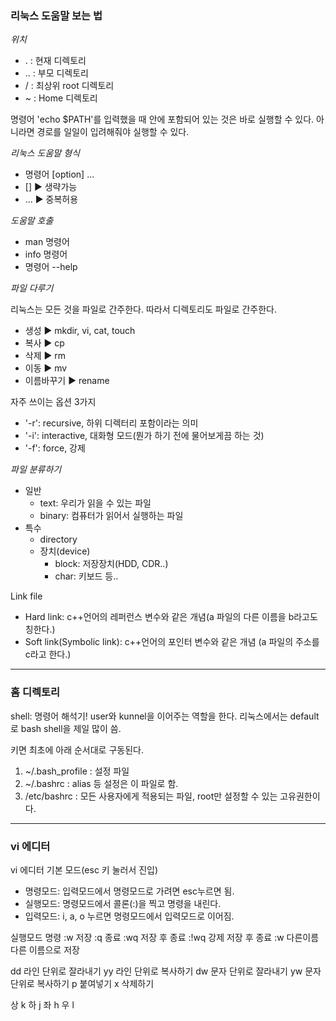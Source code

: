 ### 리눅스 도움말 보는 법


*위치*
 - .   : 현재 디렉토리
 - ..  : 부모 디렉토리
 - /   : 최상위 root 디렉토리
 - ~   : Home 디렉토리

명령어 'echo $PATH'를 입력했을 때 안에 포함되어 있는 것은 바로 실행할 수 있다. 
아니라면 경로를 일일이 입려해줘야 실행할 수 있다.


*리눅스 도움말 형식*
 - 명령어   [option]    ... 
 - []   ▶ 생략가능
 - ...  ▶ 중복허용

*도움말 호출*
 - man  명령어 
 - info  명령어
 - 명령어  --help

*파일 다루기*

리눅스는 모든 것을 파일로 간주한다. 따라서 디렉토리도 파일로 간주한다.
 - 생성  ▶  mkdir, vi, cat, touch
 - 복사  ▶  cp
 - 삭제  ▶  rm 
 - 이동  ▶  mv
 - 이름바꾸기 ▶  rename
 
 자주 쓰이는 옵션 3가지
 - '-r': recursive, 하위 디렉터리 포함이라는 의미
 - '-i': interactive, 대화형 모드(뭔가 하기 전에 물어보게끔 하는 것)
 - '-f': force, 강제
 
 
 *파일 분류하기*
  - 일반
    - text: 우리가 읽을 수 있는 파일
    - binary: 컴퓨터가 읽어서 실행하는 파일
  - 특수
    - directory
    - 장치(device)
      - block: 저장장치(HDD, CDR..)
      - char: 키보드 등..
 
 Link file
   - Hard link: c++언어의 레퍼런스 변수와 같은 개념(a 파일의 다른 이름을 b라고도 칭한다.)
   - Soft link(Symbolic link): c++언어의 포인터 변수와 같은 개념 (a 파일의 주소를 c라고 한다.)
 
----

### 홈 디렉토리




shell: 명령어 해석기! user와 kunnel을 이어주는 역할을 한다.
리눅스에서는 default로 bash shell을 제일 많이 씀.

키면 최초에 아래 순서대로 구동된다.
 1. ~/.bash_profile : 설정 파일
 2. ~/.bashrc : alias 등 설정은 이 파일로 함.
 3. /etc/bashrc : 모든 사용자에게 적용되는 파일, root만 설정할 수 있는 고유권한이다.





----
 
 ### vi 에디터
 
 vi 에디터 기본 모드(esc 키 눌러서 진입)
  - 명령모드: 입력모드에서 명령모드로 가려면 esc누르면 됨.
  - 실행모드: 명령모드에서 콜론(:)을 찍고 명령을 내린다.
  - 입력모드: i, a, o 누르면 명령모드에서 입력모드로 이어짐.
 
 실행모드 명령
 :w 저장
 :q 종료
 :wq 저장 후 종료
 :!wq 강제 저장 후 종료
 :w 다른이름 다른 이름으로 저장
 
 dd 라인 단위로 잘라내기
 yy 라인 단위로 복사하기
 dw 문자 단위로 잘라내기
 yw 문자 단위로 복사하기
 p 붙여넣기
 x 삭제하기
 
 상 k
 하 j
 좌 h
 우 l
 
 
 
 
 
 
 
 
